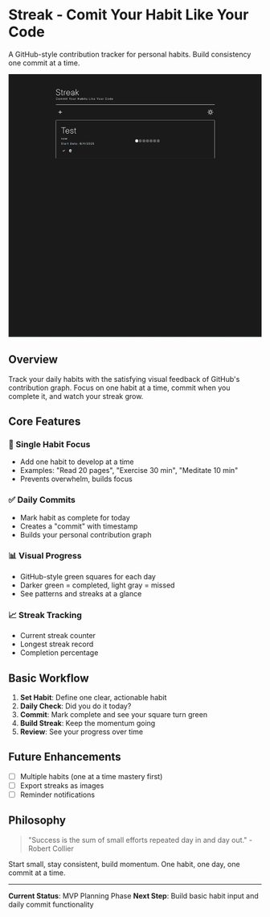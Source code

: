 # Streak - Comit Your Habit Like Your Code

A GitHub-style contribution tracker for personal habits. Build consistency one commit at a time.

![Steak Demo](public/animation.gif)

## Overview

Track your daily habits with the satisfying visual feedback of GitHub's contribution graph. Focus on one habit at a time, commit when you complete it, and watch your streak grow.

## Core Features

### 🎯 Single Habit Focus
- Add one habit to develop at a time
- Examples: "Read 20 pages", "Exercise 30 min", "Meditate 10 min"
- Prevents overwhelm, builds focus

### ✅ Daily Commits
- Mark habit as complete for today
- Creates a "commit" with timestamp
- Builds your personal contribution graph

### 📊 Visual Progress
- GitHub-style green squares for each day
- Darker green = completed, light gray = missed
- See patterns and streaks at a glance

### 📈 Streak Tracking
- Current streak counter
- Longest streak record
- Completion percentage

## Basic Workflow

1. **Set Habit**: Define one clear, actionable habit
2. **Daily Check**: Did you do it today?
3. **Commit**: Mark complete and see your square turn green
4. **Build Streak**: Keep the momentum going
5. **Review**: See your progress over time

## Future Enhancements

- [ ] Multiple habits (one at a time mastery first)
- [ ] Export streaks as images
- [ ] Reminder notifications

## Philosophy

> "Success is the sum of small efforts repeated day in and day out." - Robert Collier

Start small, stay consistent, build momentum. One habit, one day, one commit at a time.

---

**Current Status**: MVP Planning Phase
**Next Step**: Build basic habit input and daily commit functionality